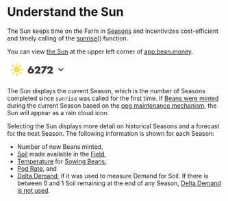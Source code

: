 # Understand the Sun

The Sun keeps time on the Farm in [Seasons](../../protocol/glossary.md#season) and incentivizes cost-efficient and timely calling of the [sunrise()](../../protocol/glossary.md#sunrise) function.

You can view [the Sun](../../farm/sun.md) at the upper left corner of [app.bean.money](https://app.bean.money/).

![](../../.gitbook/assets/image.png)

The Sun displays the current Season, which is the number of Seasons completed since `sunrise` was called for the first time. If [Beans were minted](../../peg-maintenance/overview.md#bean-supply) during the current Season based on the [peg maintenance mechanism](../../peg-maintenance/overview.md), the Sun will appear as a rain cloud icon.

Selecting the Sun displays more detail on historical Seasons and a forecast for the next Season. The following information is shown for each Season:

* Number of new Beans minted,
* [Soil](../../farm/field.md#soil) made available in the [Field](../../farm/field.md),
* [Temperature](../../farm/field.md#temperature) for [Sowing Beans](../../protocol/glossary.md#sow),
* [Pod Rate](../../protocol/glossary.md#pod-rate), and
* [Delta Demand](../../protocol/glossary.md#delta-demand), if it was used to measure Demand for Soil. If there is between 0 and 1 Soil remaining at the end of any Season, [Delta Demand is not used](../../peg-maintenance/temperature.md#demand-for-soil).
